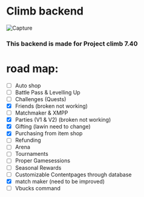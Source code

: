 # Climb backend

![Capture](https://media.wired.com/photos/5c09c3bbfa3dea2cee98ea46/master/pass/fortnite_plane-FA.jpg)

### This backend is made for Project climb 7.40

# road map:

- [ ] Auto shop
- [ ] Battle Pass & Levelling Up
- [ ] Challenges (Quests)
- [x] Friends (broken not working)
- [ ] Matchmaker & XMPP
- [x] Parties (V1 & V2) (broken not working)
- [x] Gifting (lawin need to change)
- [x] Purchasing from item shop
- [ ] Refunding
- [ ] Arena
- [ ] Tournaments
- [ ] Proper Gamesessions
- [ ] Seasonal Rewards
- [ ] Customizable Contentpages through database
- [x] match maker (need to be improved)
- [ ] Vbucks command
